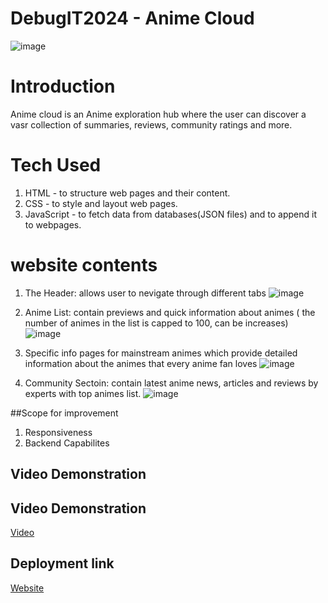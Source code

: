 # DebugIT2024 - Anime Cloud
![image](https://github.com/Arshixs/DebugIT/assets/73904868/beefe45e-c51e-4374-911f-ca06be3471c9)

# Introduction
Anime cloud is an Anime exploration hub where the user can discover a vasr collection of summaries, reviews, community ratings and more. 

# Tech Used
1) HTML - to structure web pages and their content.
2) CSS - to style and layout web pages.
3) JavaScript - to fetch data from databases(JSON files) and to append it to webpages.

# website contents
1) The Header: allows user to nevigate through different tabs
![image](https://github.com/Arshixs/DebugIT/assets/73904868/cf919064-6fff-4e5a-b2ab-ac17be082140)
2) Anime List: contain previews and quick information about animes ( the number of animes in the list is capped to 100, can be increases)
![image](https://github.com/Arshixs/DebugIT/assets/73904868/b485c880-a073-4ab2-bda4-69b2e7d30b60)

3) Specific info pages for mainstream animes which provide detailed information about the animes that every anime fan loves
![image](https://github.com/Arshixs/DebugIT/assets/73904868/91564a60-9e60-4aa9-81c0-439bf6337f38)

4) Community Sectoin: contain latest anime news, articles and reviews by experts with top animes list.
![image](https://github.com/Arshixs/DebugIT/assets/73904868/6d7309ef-28bd-45b7-8b2b-c90f52d3621d)

##Scope for improvement
1) Responsiveness
2) Backend Capabilites  



## Video Demonstration
## Video Demonstration
[Video](https://youtu.be/pLMVDAxnr0A)

## Deployment link 
[Website](https://anime-cloud.netlify.app/)



